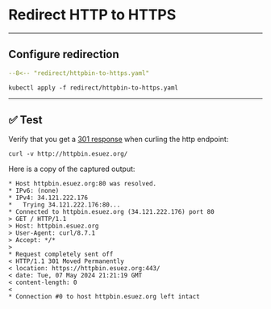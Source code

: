 # Redirect HTTP to HTTPS

---

## Configure redirection

```yaml linenums="1" hl_lines="11 28"
--8<-- "redirect/httpbin-to-https.yaml"
```

```shell
kubectl apply -f redirect/httpbin-to-https.yaml
```

---

## :white_check_mark: Test

Verify that you get a [301 response](https://developer.mozilla.org/en-US/docs/Web/HTTP/Status/301) when curling the http endpoint:

```shell
curl -v http://httpbin.esuez.org/
```

Here is a copy of the captured output:

```console linenums="1" hl_lines="12-13"
* Host httpbin.esuez.org:80 was resolved.
* IPv6: (none)
* IPv4: 34.121.222.176
*   Trying 34.121.222.176:80...
* Connected to httpbin.esuez.org (34.121.222.176) port 80
> GET / HTTP/1.1
> Host: httpbin.esuez.org
> User-Agent: curl/8.7.1
> Accept: */*
>
* Request completely sent off
< HTTP/1.1 301 Moved Permanently
< location: https://httpbin.esuez.org:443/
< date: Tue, 07 May 2024 21:21:19 GMT
< content-length: 0
<
* Connection #0 to host httpbin.esuez.org left intact
```
